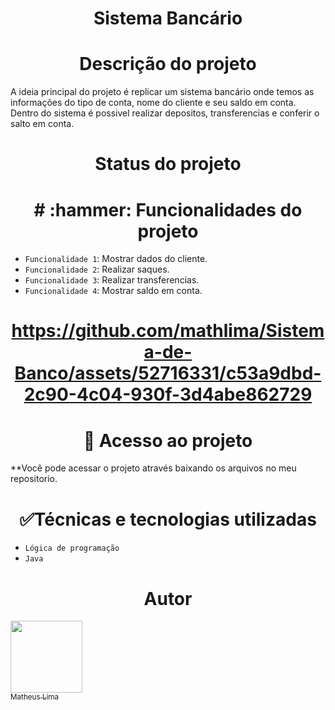 <h1 align="center"> Sistema Bancário </h1>

<h1 align="center"> Descrição do projeto </h1>
A ideia principal do projeto é replicar um sistema bancário onde temos as informações do tipo de conta, nome do cliente e seu saldo em conta. Dentro do sistema é possivel realizar depositos, transferencias e conferir o salto em conta.

<h1 align="center"> Status do projeto </h1>


<h1 align="center"> # :hammer: Funcionalidades do projeto </h1>

- `Funcionalidade 1`: Mostrar dados do cliente.
- `Funcionalidade 2`: Realizar saques.
- `Funcionalidade 3`: Realizar transferencias.
- `Funcionalidade 4`: Mostrar saldo em conta.

<h1 align="center"> 

https://github.com/mathlima/Sistema-de-Banco/assets/52716331/c53a9dbd-2c90-4c04-930f-3d4abe862729

<h1 align="center"> 📁 Acesso ao projeto </h1>

**Você pode acessar o projeto através baixando os arquivos no meu repositorio.

<h1 align="center"> ✅Técnicas e tecnologias utilizadas </h1>

- `Lógica de programação`
- `Java`

<h1 align="center"> Autor </h1>

[<img loading="lazy" src="https://avatars.githubusercontent.com/u/52716331?v=4" width=115><br><sub>Matheus Lima</sub>](https://github.com/mathlima)
